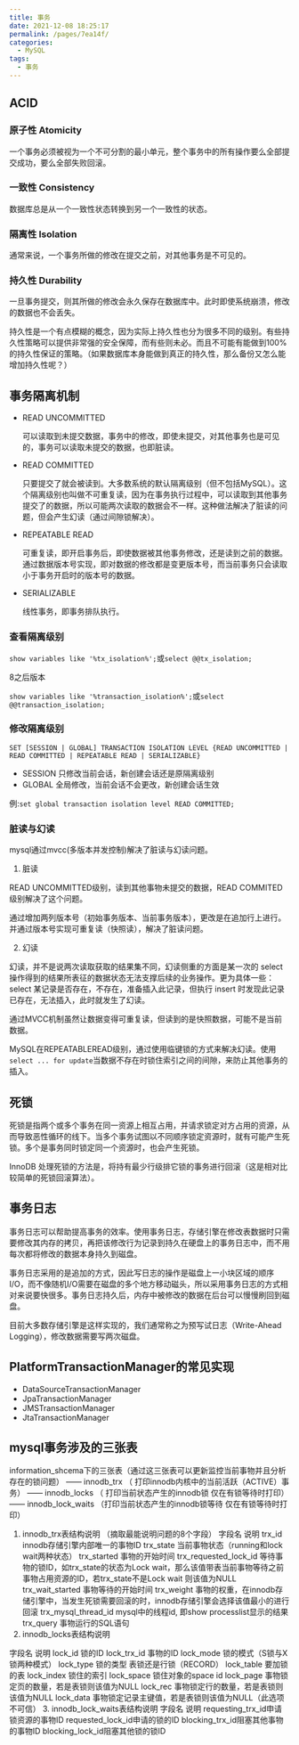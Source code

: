 ```yaml
---
title: 事务
date: 2021-12-08 18:25:17
permalink: /pages/7ea14f/
categories:
  - MySQL
tags:
  - 事务
---
```


## ACID

### 原子性 Atomicity

一个事务必须被视为一个不可分割的最小单元，整个事务中的所有操作要么全部提交成功，要么全部失败回滚。

### 一致性 Consistency

数据库总是从一个一致性状态转换到另一个一致性的状态。

### 隔离性 Isolation

通常来说，一个事务所做的修改在提交之前，对其他事务是不可见的。

### 持久性 Durability

一旦事务提交，则其所做的修改会永久保存在数据库中。此时即使系统崩溃，修改的数据也不会丢失。

持久性是一个有点模糊的概念，因为实际上持久性也分为很多不同的级别。有些持久性策略可以提供非常强的安全保障，而有些则未必。而且不可能有能做到100%的持久性保证的策略。（如果数据库本身能做到真正的持久性，那么备份又怎么能增加持久性呢？）

## 事务隔离机制

- READ UNCOMMITTED

  可以读取到未提交数据，事务中的修改，即使未提交，对其他事务也是可见的，事务可以读取未提交的数据，也即脏读。

- READ COMMITTED

  只要提交了就会被读到。大多数系统的默认隔离级别（但不包括MySQL）。这个隔离级别也叫做不可重复读，因为在事务执行过程中，可以读取到其他事务提交了的数据，所以可能两次读取的数据会不一样。这种做法解决了脏读的问题，但会产生幻读（通过间隙锁解决）。


- REPEATABLE READ

  可重复读，即开启事务后，即使数据被其他事务修改，还是读到之前的数据。通过数据版本号实现，即对数据的修改都是变更版本号，而当前事务只会读取小于事务开启时的版本号的数据。
- SERIALIZABLE

  线性事务，即事务排队执行。

### 查看隔离级别

`show variables like '%tx_isolation%';`或`select @@tx_isolation;`

8之后版本

`show variables like '%transaction_isolation%';`或`select @@transaction_isolation;`

### 修改隔离级别

`SET [SESSION | GLOBAL] TRANSACTION ISOLATION LEVEL {READ UNCOMMITTED | READ COMMITTED | REPEATABLE READ | SERIALIZABLE}`

- SESSION 只修改当前会话，新创建会话还是原隔离级别
- GLOBAL 全局修改，当前会话不会更改，新创建会话生效

例:`set global transaction isolation level READ COMMITTED;`

###  脏读与幻读

mysql通过mvcc(多版本并发控制)解决了脏读与幻读问题。

1. 脏读

READ UNCOMMITTED级别，读到其他事物未提交的数据，READ COMMITED级别解决了这个问题。

通过增加两列版本号（初始事务版本、当前事务版本），更改是在追加行上进行。并通过版本号实现可重复读（快照读），解决了脏读问题。

2. 幻读

幻读，并不是说两次读取获取的结果集不同，幻读侧重的方面是某一次的 select 操作得到的结果所表征的数据状态无法支撑后续的业务操作。更为具体一些：select 某记录是否存在，不存在，准备插入此记录，但执行 insert 时发现此记录已存在，无法插入，此时就发生了幻读。

通过MVCC机制虽然让数据变得可重复读，但读到的是快照数据，可能不是当前数据。

MySQL在REPEATABLEREAD级别，通过使用临键锁的方式来解决幻读。使用`select ... for update`当数据不存在时锁住索引之间的间隙，来防止其他事务的插入。

## 死锁

死锁是指两个或多个事务在同一资源上相互占用，并请求锁定对方占用的资源，从而导致恶性循环的线下。当多个事务试图以不同顺序锁定资源时，就有可能产生死锁。多个是事务同时锁定同一个资源时，也会产生死锁。

InnoDB 处理死锁的方法是，将持有最少行级排它锁的事务进行回滚（这是相对比较简单的死锁回滚算法）。

## 事务日志

事务日志可以帮助提高事务的效率。使用事务日志，存储引擎在修改表数据时只需要修改其内存的拷贝，再把该修改行为记录到持久在硬盘上的事务日志中，而不用每次都将修改的数据本身持久到磁盘。

事务日志采用的是追加的方式，因此写日志的操作是磁盘上一小块区域的顺序I/O，而不像随机I/O需要在磁盘的多个地方移动磁头，所以采用事务日志的方式相对来说要快很多。事务日志持久后，内存中被修改的数据在后台可以慢慢刷回到磁盘。

目前大多数存储引擎是这样实现的，我们通常称之为预写试日志（Write-Ahead Logging），修改数据需要写两次磁盘。

## PlatformTransactionManager的常见实现

- DataSourceTransactionManager
- JpaTransactionManager
- JMSTransactionManager
- JtaTransactionManager

## mysql事务涉及的三张表

information_shcema下的三张表（通过这三张表可以更新监控当前事物并且分析存在的锁问题）
—— innodb_trx （ 打印innodb内核中的当前活跃（ACTIVE）事务）
—— innodb_locks （ 打印当前状态产生的innodb锁 仅在有锁等待时打印）
—— innodb_lock_waits （打印当前状态产生的innodb锁等待 仅在有锁等待时打印）

1. innodb_trx表结构说明 （摘取最能说明问题的8个字段）
字段名 说明
trx_id innodb存储引擎内部唯一的事物ID
trx_state
当前事物状态（running和lock wait两种状态）
trx_started
事物的开始时间
trx_requested_lock_id 等待事物的锁ID，如trx_state的状态为Lock wait，那么该值带表当前事物等待之前事物占用资源的ID，若trx_state不是Lock wait 则该值为NULL
trx_wait_started 事物等待的开始时间
trx_weight 事物的权重，在innodb存储引擎中，当发生死锁需要回滚的时，innodb存储引擎会选择该值最小的进行回滚
trx_mysql_thread_id mysql中的线程id, 即show processlist显示的结果
trx_query 事物运行的SQL语句
2. innodb_locks表结构说明

字段名 说明
lock_id 锁的ID
lock_trx_id 事物的ID
lock_mode 锁的模式（S锁与X锁两种模式）
lock_type 锁的类型 表锁还是行锁（RECORD）
lock_table 要加锁的表
lock_index 锁住的索引
lock_space 锁住对象的space id
lock_page 事物锁定页的数量，若是表锁则该值为NULL
lock_rec 事物锁定行的数量，若是表锁则该值为NULL
lock_data 事物锁定记录主键值，若是表锁则该值为NULL（此选项不可信）
3. innodb_lock_waits表结构说明
字段名 说明
requesting_trx_id申请锁资源的事物ID
requested_lock_id申请的锁的ID
blocking_trx_id阻塞其他事物的事物ID
blocking_lock_id阻塞其他锁的锁ID